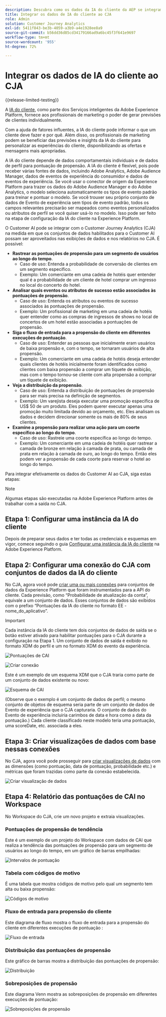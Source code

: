 ```yaml
---
description: Descubra como os dados da IA do cliente da AEP se integram ao espaço de trabalho no CJA.
title: Integrar os dados de IA do cliente ao CJA
role: Admin
solution: Customer Journey Analytics
exl-id: 5411f843-be3b-4059-a3b9-a4e1928ee8a9
source-git-commit: b56dd36d85cd34179166ad9a6bc45f3f641e9697
workflow-type: tm+mt
source-wordcount: '955'
ht-degree: 72%

---
```


# Integrar os dados de IA do cliente ao CJA

{{release-limited-testing}}

A [IA do cliente](https://experienceleague.adobe.com/docs/experience-platform/intelligent-services/customer-ai/overview.html?lang=pt-BR), como parte dos Serviços inteligentes da Adobe Experience Platform, fornece aos profissionais de marketing o poder de gerar previsões de clientes individualmente.

Com a ajuda de fatores influentes, a IA do cliente pode informar o que um cliente deve fazer e por quê. Além disso, os profissionais de marketing podem se beneficiar das previsões e insights da IA do cliente para personalizar as experiências do cliente, disponibilizando as ofertas e mensagens mais apropriadas.

A IA do cliente depende de dados comportamentais individuais e de dados de perfil para pontuação de propensão. A IA do cliente é flexível, pois pode receber várias fontes de dados, incluindo Adobe Analytics, Adobe Audience Manager, dados de eventos de experiência do consumidor e dados de eventos de experiência. Se você usar o conector de origem da Experience Platform para trazer os dados do Adobe Audience Manager e do Adobe Analytics, o modelo seleciona automaticamente os tipos de evento padrão para treinar e pontuar o modelo. Se você trouxer seu próprio conjunto de dados de Evento de experiência sem tipos de evento padrão, todos os campos relevantes precisarão ser mapeados como eventos personalizados ou atributos de perfil se você quiser usá-lo no modelo. Isso pode ser feito na etapa de configuração da IA do cliente na Experience Platform.

O Customer AI pode se integrar com o Customer Journey Analytics (CJA) na medida em que os conjuntos de dados habilitados para o Customer AI possam ser aproveitados nas exibições de dados e nos relatórios no CJA. É possível:

* **Rastrear as pontuações de propensão para um segmento de usuários ao longo do tempo**.
   * Caso de uso: Entenda a probabilidade de conversão de clientes em um segmento específico.
   * Exemplo: Um comerciante em uma cadeia de hotéis quer entender qual é a probabilidade de um cliente de hotel comprar um ingresso no local do concerto do hotel.
* **Analisar quais eventos ou atributos de sucesso estão associados às pontuações de propensão**.
   * Caso de uso: Entenda os atributos ou eventos de sucesso associados às pontuações de propensão.
   * Exemplo: Um profissional de marketing em uma cadeia de hotéis quer entender como as compras de ingressos de shows no local de concertos de um hotel estão associadas a pontuações de propensão.
* **Siga o fluxo de entrada para a propensão do cliente em diferentes execuções de pontuação**.
   * Caso de uso: Entender as pessoas que inicialmente eram usuários de baixa propensão e, com o tempo, se tornaram usuários de alta propensão.
   * Exemplo: Um comerciante em uma cadeia de hotéis deseja entender quais clientes de hotéis inicialmente foram identificados como clientes com baixa propensão a comprar um tíquete de exibição, mas com o tempo tornou-se cliente com alta propensão a comprar um tíquete de exibição.
* **Veja a distribuição da propensão**.
   * Caso de uso: Entenda a distribuição de pontuações de propensão para ser mais precisa na definição de segmentos.
   * Exemplo: Um varejista deseja executar uma promoção específica de US$ 50 de um produto. Eles podem querer executar apenas uma promoção muito limitada devido ao orçamento, etc. Eles analisam os dados e decidem direcionar somente os mais de 80% de seus clientes.
* **Examine a propensão para realizar uma ação para um coorte específico ao longo do tempo**.
   * Caso de uso: Rastreie uma coorte específica ao longo do tempo.
   * Exemplo: Um comerciante em uma cadeia de hotéis quer rastrear a camada de bronze em relação à camada de prata, ou camada de prata em relação à camada de ouro, ao longo do tempo. Então eles podem ver a propensão de cada coorte para reservar o hotel ao longo do tempo.

Para integrar efetivamente os dados do Customer AI ao CJA, siga estas etapas:

>[!NOTE]
>
>Algumas etapas são executadas na Adobe Experience Platform antes de trabalhar com a saída no CJA.


## Etapa 1: Configurar uma instância da IA do cliente

Depois de preparar seus dados e ter todas as credenciais e esquemas em vigor, comece seguindo o guia [Configurar uma instância da IA do cliente](https://experienceleague.adobe.com/docs/experience-platform/intelligent-services/customer-ai/user-guide/configure.html?lang=pt-BR) na Adobe Experience Platform.

## Etapa 2: Configurar uma conexão do CJA com conjuntos de dados da IA do cliente

No CJA, agora você pode [criar uma ou mais conexões](/help/connections/create-connection.md) para conjuntos de dados da Experience Platform que foram instrumentados para a API do cliente. Cada previsão, como “Probabilidade de atualização da conta”, equivale a um conjunto de dados. Esses conjuntos de dados são exibidos com o prefixo “Pontuações da IA do cliente no formato EE - nome_do_aplicativo”.

>[!IMPORTANT]
>
>Cada instância da IA do cliente tem dois conjuntos de dados de saída se o botão estiver ativado para habilitar pontuações para o CJA durante a configuração na Etapa 1. Um conjunto de dados de saída é exibido no formato XDM do perfil e um no formato XDM do evento da experiência.

![Pontuações de CAI](assets/cai-scores.png)

![Criar conexão](assets/create-conn.png)

Este é um exemplo de um esquema XDM que o CJA traria como parte de um conjunto de dados existente ou novo:

![Esquema de CAI](assets/cai-schema.png)

(Observe que o exemplo é um conjunto de dados de perfil; o mesmo conjunto de objetos de esquema seria parte de um conjunto de dados de Evento de experiência que o CJA capturaria. O conjunto de dados do Evento de experiência incluiria carimbos de data e hora como a data da pontuação.) Cada cliente classificado neste modelo teria uma pontuação, uma scoreDate, etc. associada a eles.

## Etapa 3: Criar visualizações de dados com base nessas conexões

No CJA, agora você pode prosseguir para [criar visualizações de dados](/help/data-views/create-dataview.md) com as dimensões (como pontuação, data de pontuação, probabilidade etc.) e métricas que foram trazidas como parte da conexão estabelecida.

![Criar visualização de dados](assets/create-dataview.png)

## Etapa 4: Relatório das pontuações de CAI no Workspace

No Workspace do CJA, crie um novo projeto e extraia visualizações.

### Pontuações de propensão de tendência

Este é um exemplo de um projeto do Workspace com dados de CAI que realiza a tendência das pontuações de propensão para um segmento de usuários ao longo do tempo, em &#x200B;um gráfico de barras empilhadas:

![Intervalos de pontuação](assets/workspace-scores.png)

### Tabela com códigos de motivo

É uma tabela que mostra códigos de motivo pelo qual um segmento tem alta ou baixa propensão:

![Códigos de motivo](assets/reason-codes.png)

### Fluxo de entrada para propensão do cliente

Este diagrama de fluxo mostra o fluxo de entrada para a propensão do cliente em diferentes execuções de pontuação &#x200B;:

![Fluxo de entrada](assets/flow.png)

### Distribuição das pontuações de propensão

Este gráfico de barras mostra a distribuição das pontuações de propensão:

![Distribuição](assets/distribution.png)

### Sobreposições de propensão

Este diagrama Venn mostra as sobreposições de propensão em diferentes execuções de pontuação:

![Sobreposições de propensão](assets/venn.png)
